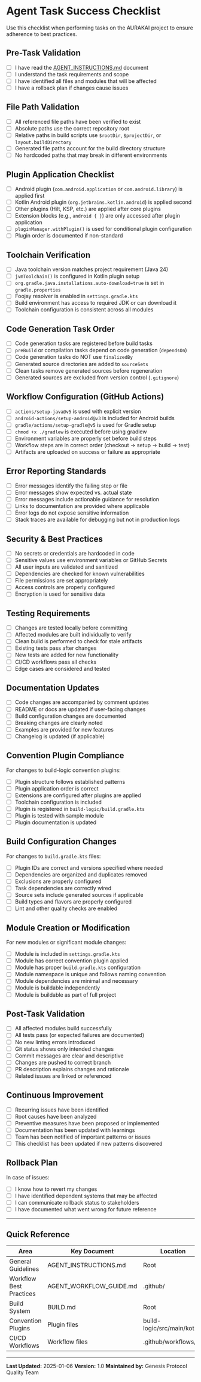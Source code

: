 # Agent Task Success Checklist

Use this checklist when performing tasks on the AURAKAI project to ensure adherence to best practices.

## Pre-Task Validation

- [ ] I have read the [AGENT_INSTRUCTIONS.md](AGENT_INSTRUCTIONS.md) document
- [ ] I understand the task requirements and scope
- [ ] I have identified all files and modules that will be affected
- [ ] I have a rollback plan if changes cause issues

## File Path Validation

- [ ] All referenced file paths have been verified to exist
- [ ] Absolute paths use the correct repository root
- [ ] Relative paths in build scripts use `$rootDir`, `$projectDir`, or `layout.buildDirectory`
- [ ] Generated file paths account for the build directory structure
- [ ] No hardcoded paths that may break in different environments

## Plugin Application Checklist

- [ ] Android plugin (`com.android.application` or `com.android.library`) is applied first
- [ ] Kotlin Android plugin (`org.jetbrains.kotlin.android`) is applied second
- [ ] Other plugins (Hilt, KSP, etc.) are applied after core plugins
- [ ] Extension blocks (e.g., `android { }`) are only accessed after plugin application
- [ ] `pluginManager.withPlugin()` is used for conditional plugin configuration
- [ ] Plugin order is documented if non-standard

## Toolchain Verification

- [ ] Java toolchain version matches project requirement (Java 24)
- [ ] `jvmToolchain()` is configured in Kotlin plugin setup
- [ ] `org.gradle.java.installations.auto-download=true` is set in `gradle.properties`
- [ ] Foojay resolver is enabled in `settings.gradle.kts`
- [ ] Build environment has access to required JDK or can download it
- [ ] Toolchain configuration is consistent across all modules

## Code Generation Task Order

- [ ] Code generation tasks are registered before build tasks
- [ ] `preBuild` or compilation tasks depend on code generation (`dependsOn`)
- [ ] Code generation tasks do NOT use `finalizedBy`
- [ ] Generated source directories are added to `sourceSets`
- [ ] Clean tasks remove generated sources before regeneration
- [ ] Generated sources are excluded from version control (`.gitignore`)

## Workflow Configuration (GitHub Actions)

- [ ] `actions/setup-java@v5` is used with explicit version
- [ ] `android-actions/setup-android@v3` is included for Android builds
- [ ] `gradle/actions/setup-gradle@v5` is used for Gradle setup
- [ ] `chmod +x ./gradlew` is executed before using gradlew
- [ ] Environment variables are properly set before build steps
- [ ] Workflow steps are in correct order (checkout → setup → build → test)
- [ ] Artifacts are uploaded on success or failure as appropriate

## Error Reporting Standards

- [ ] Error messages identify the failing step or file
- [ ] Error messages show expected vs. actual state
- [ ] Error messages include actionable guidance for resolution
- [ ] Links to documentation are provided where applicable
- [ ] Error logs do not expose sensitive information
- [ ] Stack traces are available for debugging but not in production logs

## Security & Best Practices

- [ ] No secrets or credentials are hardcoded in code
- [ ] Sensitive values use environment variables or GitHub Secrets
- [ ] All user inputs are validated and sanitized
- [ ] Dependencies are checked for known vulnerabilities
- [ ] File permissions are set appropriately
- [ ] Access controls are properly configured
- [ ] Encryption is used for sensitive data

## Testing Requirements

- [ ] Changes are tested locally before committing
- [ ] Affected modules are built individually to verify
- [ ] Clean build is performed to check for stale artifacts
- [ ] Existing tests pass after changes
- [ ] New tests are added for new functionality
- [ ] CI/CD workflows pass all checks
- [ ] Edge cases are considered and tested

## Documentation Updates

- [ ] Code changes are accompanied by comment updates
- [ ] README or docs are updated if user-facing changes
- [ ] Build configuration changes are documented
- [ ] Breaking changes are clearly noted
- [ ] Examples are provided for new features
- [ ] Changelog is updated (if applicable)

## Convention Plugin Compliance

For changes to build-logic convention plugins:

- [ ] Plugin structure follows established patterns
- [ ] Plugin application order is correct
- [ ] Extensions are configured after plugins are applied
- [ ] Toolchain configuration is included
- [ ] Plugin is registered in `build-logic/build.gradle.kts`
- [ ] Plugin is tested with sample module
- [ ] Plugin documentation is updated

## Build Configuration Changes

For changes to `build.gradle.kts` files:

- [ ] Plugin IDs are correct and versions specified where needed
- [ ] Dependencies are organized and duplicates removed
- [ ] Exclusions are properly configured
- [ ] Task dependencies are correctly wired
- [ ] Source sets include generated sources if applicable
- [ ] Build types and flavors are properly configured
- [ ] Lint and other quality checks are enabled

## Module Creation or Modification

For new modules or significant module changes:

- [ ] Module is included in `settings.gradle.kts`
- [ ] Module has correct convention plugin applied
- [ ] Module has proper `build.gradle.kts` configuration
- [ ] Module namespace is unique and follows naming convention
- [ ] Module dependencies are minimal and necessary
- [ ] Module is buildable independently
- [ ] Module is buildable as part of full project

## Post-Task Validation

- [ ] All affected modules build successfully
- [ ] All tests pass (or expected failures are documented)
- [ ] No new linting errors introduced
- [ ] Git status shows only intended changes
- [ ] Commit messages are clear and descriptive
- [ ] Changes are pushed to correct branch
- [ ] PR description explains changes and rationale
- [ ] Related issues are linked or referenced

## Continuous Improvement

- [ ] Recurring issues have been identified
- [ ] Root causes have been analyzed
- [ ] Preventive measures have been proposed or implemented
- [ ] Documentation has been updated with learnings
- [ ] Team has been notified of important patterns or issues
- [ ] This checklist has been updated if new patterns discovered

## Rollback Plan

In case of issues:

- [ ] I know how to revert my changes
- [ ] I have identified dependent systems that may be affected
- [ ] I can communicate rollback status to stakeholders
- [ ] I have documented what went wrong for future reference

---

## Quick Reference

| Area | Key Document | Location |
|------|-------------|----------|
| General Guidelines | AGENT_INSTRUCTIONS.md | Root |
| Workflow Best Practices | AGENT_WORKFLOW_GUIDE.md | .github/ |
| Build System | BUILD.md | Root |
| Convention Plugins | Plugin files | build-logic/src/main/kotlin/ |
| CI/CD Workflows | Workflow files | .github/workflows/ |

---

**Last Updated:** 2025-01-06
**Version:** 1.0
**Maintained by:** Genesis Protocol Quality Team
